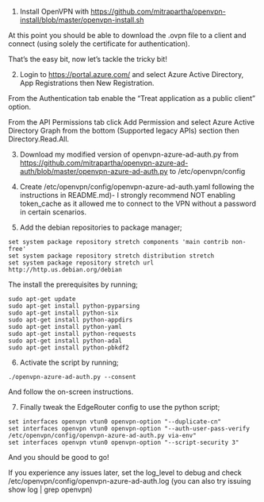 1. Install OpenVPN with https://github.com/mitrapartha/openvpn-install/blob/master/openvpn-install.sh

At this point you should be able to download the .ovpn file to a client and connect (using solely the certificate for authentication).

That’s the easy bit, now let’s tackle the tricky bit!

2. Login to https://portal.azure.com/ and select Azure Active Directory, App Registrations then New Registration.

From the Authentication tab enable the “Treat application as a public client” option.

From the API Permissions tab click Add Permission and select Azure Active Directory Graph from the bottom (Supported legacy APIs) section then Directory.Read.All.

3. Download my modified version of openvpn-azure-ad-auth.py from https://github.com/mitrapartha/openvpn-azure-ad-auth/blob/master/openvpn-azure-ad-auth.py to /etc/openvpn/config

4. Create /etc/openvpn/config/openvpn-azure-ad-auth.yaml following the instructions in README.md)- I strongly recommend NOT enabling token_cache as it allowed me to connect to the VPN without a password in certain scenarios.

5. Add the debian repositories to package manager;
```
set system package repository stretch components 'main contrib non-free'
set system package repository stretch distribution stretch
set system package repository stretch url http://http.us.debian.org/debian
```
The install the prerequisites by running;
```
sudo apt-get update
sudo apt-get install python-pyparsing
sudo apt-get install python-six
sudo apt-get install python-appdirs
sudo apt-get install python-yaml
sudo apt-get install python-requests
sudo apt-get install python-adal
sudo apt-get install python-pbkdf2
```
6. Activate the script by running;
```
./openvpn-azure-ad-auth.py --consent
```
And follow the on-screen instructions.

7. Finally tweak the EdgeRouter config to use the python script;
```
set interfaces openvpn vtun0 openvpn-option "--duplicate-cn"
set interfaces openvpn vtun0 openvpn-option "--auth-user-pass-verify /etc/openvpn/config/openvpn-azure-ad-auth.py via-env"
set interfaces openvpn vtun0 openvpn-option "--script-security 3"
```
And you should be good to go!

If you experience any issues later, set the log_level to debug and check /etc/openvpn/config/openvpn-azure-ad-auth.log (you can also try issuing show log | grep openvpn)
